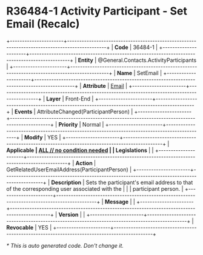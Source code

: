 ﻿---
erp.type: front-end-business-rule
erp.entity: General.Contacts.ActivityParticipants
---

# R36484-1 Activity Participant - Set Email (Recalc)
+----------------------+----------------------------------------------------------------------------------------------+
| **Code**             | 36484-1                                                                                      |
+----------------------+----------------------------------------------------------------------------------------------+
| **Entity**           | @General.Contacts.ActivityParticipants                                                       |
+----------------------+----------------------------------------------------------------------------------------------+
| **Name**             | SetEmail                                                                                     |
+----------------------+----------------------------------------------------------------------------------------------+
| **Attribute**        | [Email](../entities/General.Contacts.ActivityParticipants.md#email)                          |
+----------------------+----------------------------------------------------------------------------------------------+
| **Layer**            | Front-End                                                                                    |
+----------------------+----------------------------------------------------------------------------------------------+
| **Events**           | AttributeChanged(ParticipantPerson)                                                          |
+----------------------+----------------------------------------------------------------------------------------------+
| **Priority**         | Normal                                                                                       |
+----------------------+----------------------------------------------------------------------------------------------+
| **Modify**           | YES                                                                                          |
+----------------------+----------------------------------------------------------------------------------------------+
| **Applicable         | [ALL // no condition needed](xref:applicable-legislations)                                   |
| Legislations**       |                                                                                              |
+----------------------+----------------------------------------------------------------------------------------------+
| **Action**           | GetRelatedUserEmailAddress(ParticipantPerson)                                                |
+----------------------+----------------------------------------------------------------------------------------------+
| **Description**      | Sets the participant's email address to that of the corresponding user associated with the   |
|                      | participant person.                                                                          |
+----------------------+----------------------------------------------------------------------------------------------+
| **Message**          |                                                                                              |
+----------------------+----------------------------------------------------------------------------------------------+
| **Version**          |                                                                                              |
+----------------------+----------------------------------------------------------------------------------------------+
| **Revocable**        | YES                                                                                          |
+----------------------+----------------------------------------------------------------------------------------------+

*\* This is auto generated code. Don't change it.*
